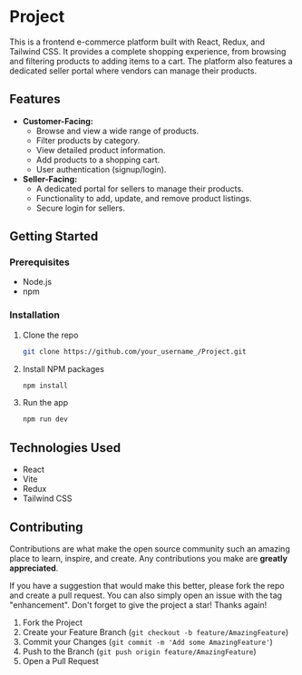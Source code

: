 # Project

This is a frontend e-commerce platform built with React, Redux, and Tailwind CSS. It provides a complete shopping experience, from browsing and filtering products to adding items to a cart. The platform also features a dedicated seller portal where vendors can manage their products.

## Features

- **Customer-Facing:**
    - Browse and view a wide range of products.
    - Filter products by category.
    - View detailed product information.
    - Add products to a shopping cart.
    - User authentication (signup/login).
- **Seller-Facing:**
    - A dedicated portal for sellers to manage their products.
    - Functionality to add, update, and remove product listings.
    - Secure login for sellers. 

## Getting Started

### Prerequisites

- Node.js
- npm

### Installation

1. Clone the repo
   ```sh
   git clone https://github.com/your_username_/Project.git
   ```
2. Install NPM packages
   ```sh
   npm install
   ```
3. Run the app
    ```sh
    npm run dev
    ```

## Technologies Used

- React
- Vite
- Redux
- Tailwind CSS

## Contributing

Contributions are what make the open source community such an amazing place to learn, inspire, and create. Any contributions you make are **greatly appreciated**.

If you have a suggestion that would make this better, please fork the repo and create a pull request. You can also simply open an issue with the tag "enhancement".
Don't forget to give the project a star! Thanks again!

1. Fork the Project
2. Create your Feature Branch (`git checkout -b feature/AmazingFeature`)
3. Commit your Changes (`git commit -m 'Add some AmazingFeature'`)
4. Push to the Branch (`git push origin feature/AmazingFeature`)
5. Open a Pull Request